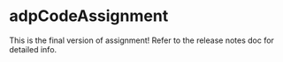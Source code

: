 # adpCodeAssignment
This is the final version of assignment! Refer to the release notes doc for detailed info.

